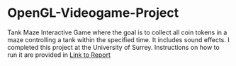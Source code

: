# OpenGL-Videogame-Project

Tank Maze Interactive Game where the goal is to collect all coin tokens in a maze controlling a tank within the specified time. It includes sound effects. I completed this project at the University of Surrey. Instructions on how to run it are provided in [Link to Report](https://github.com/evaesteban/OpenGL-Videogame-Project/blob/master/Eva%20Esteban%20Maze.pdf)
